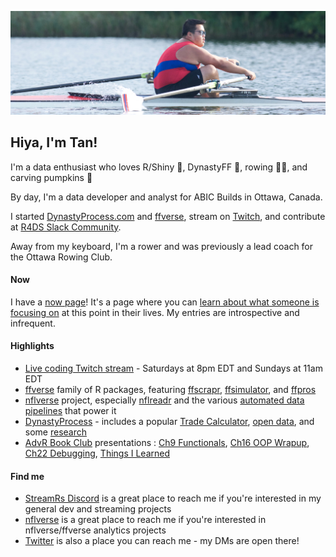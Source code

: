 ![Tan rowing](https://github.com/tanho63/tanho63/raw/main/cover.png)

## Hiya, I'm Tan!

I'm a data enthusiast who loves R/Shiny 🤩, DynastyFF 🏈, rowing 🚣‍♂️, and carving pumpkins 🎃 

By day, I'm a data developer and analyst for ABIC Builds in Ottawa, Canada. 

I started [DynastyProcess.com](https://dynastyprocess.com) and [ffverse](https://ffverse.com), stream on [Twitch](https://twitch.tv/tanho_), and contribute at [R4DS Slack Community](https://r4ds.io).

Away from my keyboard, I'm a rower and was previously a lead coach for the Ottawa Rowing Club.

#### Now
I have a [now page](https://tanho.ca/now)! It's a page where you can [learn about what someone is focusing on](https://nownownow.com/about) at this point in their lives. My entries are introspective and infrequent. 

#### Highlights
- [Live coding Twitch stream](https://twitch.tv/tanho_) - Saturdays at 8pm EDT and Sundays at 11am EDT
- [ffverse](https://ffverse.com) family of R packages, featuring [ffscrapr](https://github.com/ffverse/ffscrapr), [ffsimulator](https://github.com/ffverse/ffsimulator), and [ffpros](https://github.com/ffverse/ffpros)
- [nflverse](https://github.com/nflverse) project, especially [nflreadr](https://nflreadr.nflverse.com) and the various [automated data pipelines](https://github.com/nflverse/status) that power it
- [DynastyProcess](https://github.com/DynastyProcess) - includes a popular [Trade Calculator](https://apps.dynastyprocess.com/calculator), [open data](https://github.com/DynastyProcess/data), and some [research](https://github.com/DynastyProcess/research)
- [AdvR Book Club](https://github.com/r4ds/bookclub-advanced_r) presentations : [Ch9 Functionals](https://youtu.be/o0a6aJ4kCkU), [Ch16 OOP Wrapup](https://www.youtube.com/watch?v=W1uc8HbyZvI), [Ch22 Debugging](https://www.youtube.com/watch?v=ROMefwMuqXU), [Things I Learned](https://r4ds.github.io/bookclub-Advanced_R/Presentations/Week25/Cohort1/Tan-TIL.html)

#### Find me

- [StreamRs Discord](https://discord.gg/X9CGQ6dwxZ) is a great place to reach me if you're interested in my general dev and streaming projects
- [nflverse](https://discord.gg/UCKxQyuPw5) is a great place to reach me if you're interested in nflverse/ffverse analytics projects
- [Twitter](https://twitter.com/@_TanHo) is also a place you can reach me - my DMs are open there!

